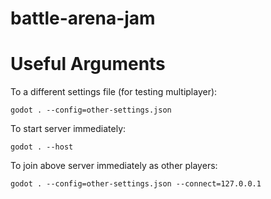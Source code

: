 # battle-arena-jam

# Useful Arguments
To a different settings file (for testing multiplayer):
```shell
godot . --config=other-settings.json
```

To start server immediately:
```shell
godot . --host
```

To join above server immediately as other players:
```shell
godot . --config=other-settings.json --connect=127.0.0.1
```
